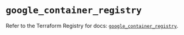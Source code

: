 # `google_container_registry`

Refer to the Terraform Registry for docs: [`google_container_registry`](https://registry.terraform.io/providers/hashicorp/google-beta/5.18.0/docs/resources/google_container_registry).
